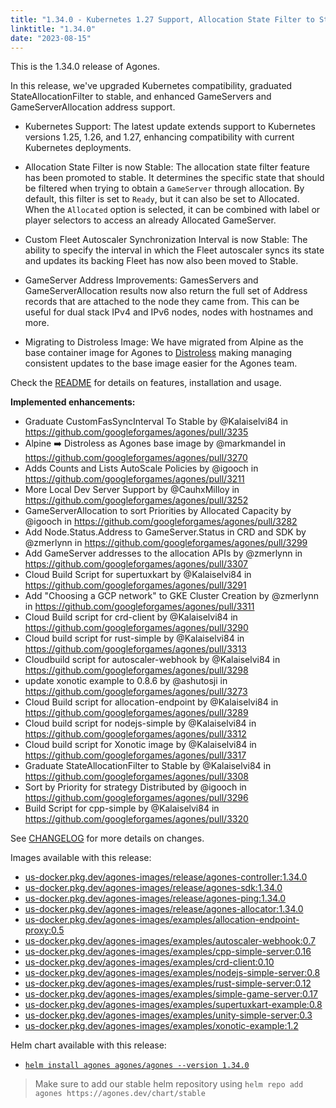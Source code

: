 ```yaml
---
title: "1.34.0 - Kubernetes 1.27 Support, Allocation State Filter to Stable, and all the Addresses for GameServers"
linktitle: "1.34.0"
date: "2023-08-15"
---
```


This is the 1.34.0 release of Agones.

In this release, we've upgraded Kubernetes compatibility, graduated StateAllocationFilter to stable, and enhanced GameServers and GameServerAllocation address support.

- Kubernetes Support: The latest update extends support to Kubernetes versions 1.25, 1.26, and 1.27, enhancing compatibility with current Kubernetes deployments. 

- Allocation State Filter is now Stable: The allocation state filter feature has been promoted to stable. It determines the specific state that should be filtered when trying to obtain a `GameServer` through allocation. By default, this filter is set to `Ready`, but it can also be set to Allocated. When the `Allocated` option is selected, it can be combined with label or player selectors to access an already Allocated GameServer.

- Custom Fleet Autoscaler Synchronization Interval is now Stable: The ability to specify the interval in which the Fleet autoscaler syncs its state and updates its backing Fleet has now also been moved to Stable.

- GameServer Address Improvements: GamesServers and GameServerAllocation results now also return the full set of Address records that are attached to the node they came from. This can be useful for dual stack IPv4 and IPv6 nodes, nodes with hostnames and more. 

- Migrating to Distroless Image: We have migrated from Alpine as the base container image for Agones to [Distroless](https://github.com/GoogleContainerTools/distroless) making managing consistent updates to the base image easier for the Agones team.

Check the <a href="https://github.com/googleforgames/agones/tree/release-1.34.0" data-proofer-ignore>README</a> for details on features, installation and usage.

**Implemented enhancements:**

- Graduate CustomFasSyncInterval To Stable by @Kalaiselvi84 in https://github.com/googleforgames/agones/pull/3235
- Alpine ➡️ Distroless as Agones base image by @markmandel in https://github.com/googleforgames/agones/pull/3270
- Adds Counts and Lists AutoScale Policies by @igooch in https://github.com/googleforgames/agones/pull/3211
- More Local Dev Server Support by @CauhxMilloy in https://github.com/googleforgames/agones/pull/3252
- GameServerAllocation to sort Priorities by Allocated Capacity by @igooch in https://github.com/googleforgames/agones/pull/3282
- Add Node.Status.Address to GameServer.Status in CRD and SDK by @zmerlynn in https://github.com/googleforgames/agones/pull/3299
- Add GameServer addresses to the allocation APIs by @zmerlynn in https://github.com/googleforgames/agones/pull/3307
- Cloud Build Script for supertuxkart by @Kalaiselvi84 in https://github.com/googleforgames/agones/pull/3291
- Add "Choosing a GCP network" to GKE Cluster Creation by @zmerlynn in https://github.com/googleforgames/agones/pull/3311
- Cloud Build script for crd-client by @Kalaiselvi84 in https://github.com/googleforgames/agones/pull/3290
- Cloud build script for rust-simple by @Kalaiselvi84 in https://github.com/googleforgames/agones/pull/3313
- Cloudbuild script for autoscaler-webhook by @Kalaiselvi84 in https://github.com/googleforgames/agones/pull/3298
- update xonotic example to 0.8.6 by @ashutosji in https://github.com/googleforgames/agones/pull/3273
- Cloud Build script for allocation-endpoint by @Kalaiselvi84 in https://github.com/googleforgames/agones/pull/3289
- Cloud build script for nodejs-simple by @Kalaiselvi84 in https://github.com/googleforgames/agones/pull/3312
- Cloud build script for Xonotic image by @Kalaiselvi84 in https://github.com/googleforgames/agones/pull/3317
- Graduate StateAllocationFilter to Stable by @Kalaiselvi84 in https://github.com/googleforgames/agones/pull/3308
- Sort by Priority for strategy Distributed by @igooch in https://github.com/googleforgames/agones/pull/3296
- Build Script for cpp-simple by @Kalaiselvi84 in https://github.com/googleforgames/agones/pull/3320

See <a href="https://github.com/googleforgames/agones/blob/release-1.34.0/CHANGELOG.md" data-proofer-ignore>CHANGELOG</a> for more details on changes.

Images available with this release:

- [us-docker.pkg.dev/agones-images/release/agones-controller:1.34.0](https://us-docker.pkg.dev/agones-images/release/agones-controller:1.34.0)
- [us-docker.pkg.dev/agones-images/release/agones-sdk:1.34.0](https://us-docker.pkg.dev/agones-images/release/agones-sdk:1.34.0)
- [us-docker.pkg.dev/agones-images/release/agones-ping:1.34.0](https://us-docker.pkg.dev/agones-images/release/agones-ping:1.34.0)
- [us-docker.pkg.dev/agones-images/release/agones-allocator:1.34.0](https://us-docker.pkg.dev/agones-images/release/agones-allocator:1.34.0)
- [us-docker.pkg.dev/agones-images/examples/allocation-endpoint-proxy:0.5](https://us-docker.pkg.dev/agones-images/examples/allocation-endpoint-proxy:0.5)
- [us-docker.pkg.dev/agones-images/examples/autoscaler-webhook:0.7](https://us-docker.pkg.dev/agones-images/examples/autoscaler-webhook:0.7)
- [us-docker.pkg.dev/agones-images/examples/cpp-simple-server:0.16](https://us-docker.pkg.dev/agones-images/examples/cpp-simple-server:0.16)
- [us-docker.pkg.dev/agones-images/examples/crd-client:0.10](https://us-docker.pkg.dev/agones-images/examples/crd-client:0.10)
- [us-docker.pkg.dev/agones-images/examples/nodejs-simple-server:0.8](https://us-docker.pkg.dev/agones-images/examples/nodejs-simple-server:0.8)
- [us-docker.pkg.dev/agones-images/examples/rust-simple-server:0.12](https://us-docker.pkg.dev/agones-images/examples/rust-simple-server:0.12)
- [us-docker.pkg.dev/agones-images/examples/simple-game-server:0.17](https://us-docker.pkg.dev/agones-images/examples/simple-game-server:0.17)
- [us-docker.pkg.dev/agones-images/examples/supertuxkart-example:0.8](https://us-docker.pkg.dev/agones-images/examples/supertuxkart-example:0.8)
- [us-docker.pkg.dev/agones-images/examples/unity-simple-server:0.3](https://us-docker.pkg.dev/agones-images/examples/unity-simple-server:0.3)
- [us-docker.pkg.dev/agones-images/examples/xonotic-example:1.2](https://us-docker.pkg.dev/agones-images/examples/xonotic-example:1.2)

Helm chart available with this release:

- <a href="https://agones.dev/chart/stable/agones-1.34.0.tgz" data-proofer-ignore>
  <code>helm install agones agones/agones --version 1.34.0</code></a>

> Make sure to add our stable helm repository using `helm repo add agones https://agones.dev/chart/stable`